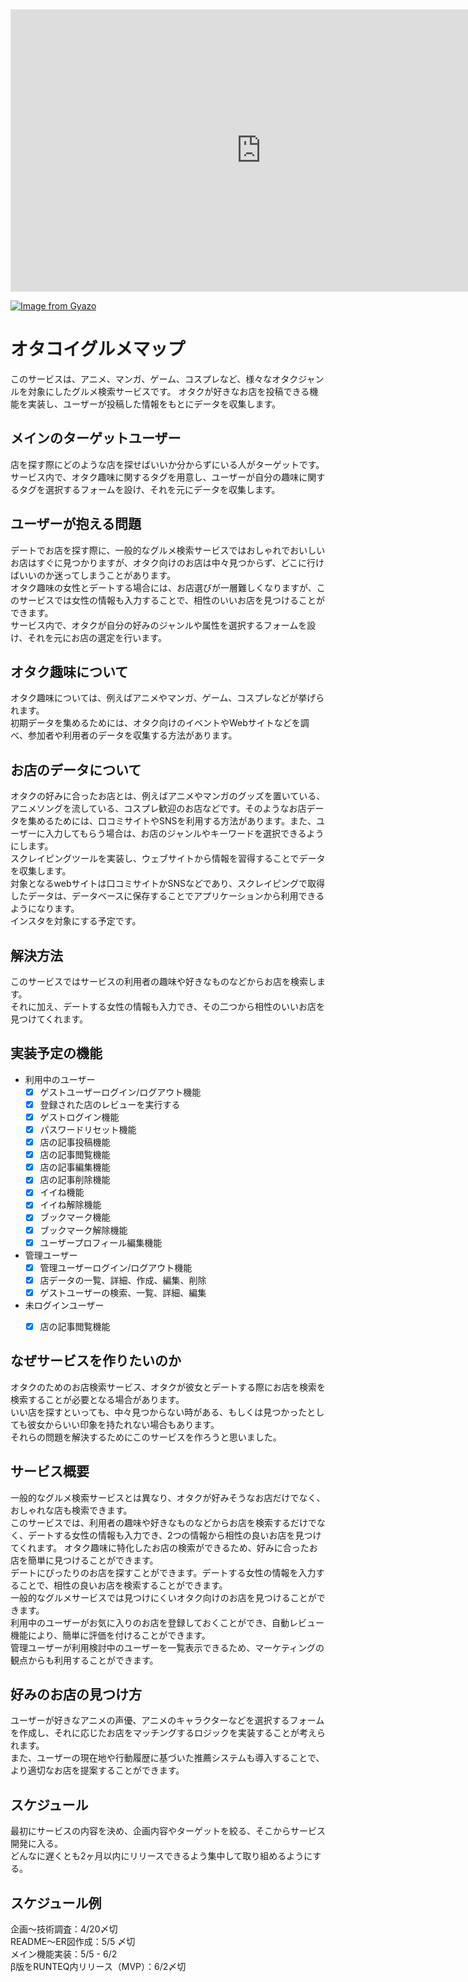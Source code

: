 <iframe style="border: 1px solid rgba(0, 0, 0, 0.1);" width="800" height="450" src="https://www.figma.com/embed?embed_host=share&url=https%3A%2F%2Fwww.figma.com%2Ffile%2F99tJbtnNBT6yJ8bktlZOnW%2F%25E7%2594%25BB%25E9%259D%25A2%25E9%2581%25B7%25E7%25A7%25BB%25E5%259B%25B3%3Ftype%3Ddesign%26node-id%3D0%253A1%26t%3DoqViZ0OX6NoTlwkf-1" allowfullscreen></iframe>

[![Image from Gyazo](https://i.gyazo.com/504580521ef41ffd5e20fe01f8f7a20e.png)](https://gyazo.com/504580521ef41ffd5e20fe01f8f7a20e)


# オタコイグルメマップ
このサービスは、アニメ、マンガ、ゲーム、コスプレなど、様々なオタクジャンルを対象にしたグルメ検索サービスです。
オタクが好きなお店を投稿できる機能を実装し、ユーザーが投稿した情報をもとにデータを収集します。

## メインのターゲットユーザー
店を探す際にどのような店を探せばいいか分からずにいる人がターゲットです。
サービス内で、オタク趣味に関するタグを用意し、ユーザーが自分の趣味に関するタグを選択するフォームを設け、それを元にデータを収集します。

## ユーザーが抱える問題
デートでお店を探す際に、一般的なグルメ検索サービスではおしゃれでおいしいお店はすぐに見つかりますが、オタク向けのお店は中々見つからず、どこに行けばいいのか迷ってしまうことがあります。<br>
オタク趣味の女性とデートする場合には、お店選びが一層難しくなりますが、このサービスでは女性の情報も入力することで、相性のいいお店を見つけることができます。<br>
サービス内で、オタクが自分の好みのジャンルや属性を選択するフォームを設け、それを元にお店の選定を行います。

## オタク趣味について
オタク趣味については、例えばアニメやマンガ、ゲーム、コスプレなどが挙げられます。<br>
初期データを集めるためには、オタク向けのイベントやWebサイトなどを調べ、参加者や利用者のデータを収集する方法があります。

## お店のデータについて
オタクの好みに合ったお店とは、例えばアニメやマンガのグッズを置いている、アニメソングを流している、コスプレ歓迎のお店などです。そのようなお店データを集めるためには、口コミサイトやSNSを利用する方法があります。また、ユーザーに入力してもらう場合は、お店のジャンルやキーワードを選択できるようにします。<br>
スクレイピングツールを実装し、ウェブサイトから情報を習得することでデータを収集します。<br>
対象となるwebサイトは口コミサイトかSNSなどであり、スクレイピングで取得したデータは、データベースに保存することでアプリケーションから利用できるようになります。<br>
インスタを対象にする予定です。


## 解決方法
このサービスではサービスの利用者の趣味や好きなものなどからお店を検索します。<br>
それに加え、デートする女性の情報も入力でき、その二つから相性のいいお店を見つけてくれます。

## 実装予定の機能
  - 利用中のユーザー
    - [x] ゲストユーザーログイン/ログアウト機能
    - [x] 登録された店のレビューを実行する
    - [x] ゲストログイン機能
    - [x] パスワードリセット機能
    - [x] 店の記事投稿機能
    - [x] 店の記事閲覧機能
    - [x] 店の記事編集機能
    - [x] 店の記事削除機能
    - [x] イイね機能
    - [x] イイね解除機能
    - [x] ブックマーク機能
    - [x] ブックマーク解除機能
    - [x] ユーザープロフィール編集機能
  - 管理ユーザー
    - [x] 管理ユーザーログイン/ログアウト機能
    - [x] 店データの一覧、詳細、作成、編集、削除
    - [x] ゲストユーザーの検索、一覧、詳細、編集
  - 未ログインユーザー
    - [x] 店の記事閲覧機能



## なぜサービスを作りたいのか
オタクのためのお店検索サービス、オタクが彼女とデートする際にお店を検索を検索することが必要となる場合があります。<br>
いい店を探すといっても、中々見つからない時がある、もしくは見つかったとしても彼女からいい印象を持たれない場合もあります。<br>
それらの問題を解決するためにこのサービスを作ろうと思いました。


## サービス概要
一般的なグルメ検索サービスとは異なり、オタクが好みそうなお店だけでなく、おしゃれな店も検索できます。<br>このサービスでは、利用者の趣味や好きなものなどからお店を検索するだけでなく、デートする女性の情報も入力でき、2つの情報から相性の良いお店を見つけてくれます。
オタク趣味に特化したお店の検索ができるため、好みに合ったお店を簡単に見つけることができます。<br>
デートにぴったりのお店を探すことができます。デートする女性の情報を入力することで、相性の良いお店を検索することができます。<br>
一般的なグルメサービスでは見つけにくいオタク向けのお店を見つけることができます。<br>
利用中のユーザーがお気に入りのお店を登録しておくことができ、自動レビュー機能により、簡単に評価を付けることができます。<br>
管理ユーザーが利用検討中のユーザーを一覧表示できるため、マーケティングの観点からも利用することができます。

## 好みのお店の見つけ方
ユーザーが好きなアニメの声優、アニメのキャラクターなどを選択するフォームを作成し、それに応じたお店をマッチングするロジックを実装することが考えられます。<br>
また、ユーザーの現在地や行動履歴に基づいた推薦システムも導入することで、より適切なお店を提案することができます。

## スケジュール
最初にサービスの内容を決め、企画内容やターゲットを絞る、そこからサービス開発に入る。<br>
どんなに遅くとも2ヶ月以内にリリースできるよう集中して取り組めるようにする。

## スケジュール例
企画〜技術調査：4/20〆切<br>
README〜ER図作成：5/5 〆切<br>
メイン機能実装：5/5 - 6/2<br>
β版をRUNTEQ内リリース（MVP）：6/2〆切<br>
